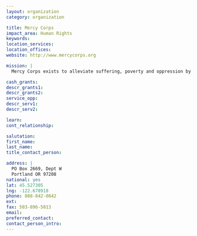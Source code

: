 ```yaml
---
layout: organization
category: organization

title: Mercy Corps
impact_area: Human Rights
keywords: 
location_services: 
location_offices: 
website: http://www.mercycorps.org

mission: |
  Mercy Corps exists to alleviate suffering, poverty and oppression by helping people build secure, productive and just communities.

cash_grants: 
descr_grants1: 
descr_grants2: 
service_opp: 
descr_serv1: 
descr_serv2: 

learn: 
cont_relationship: 

salutation: 
first_name: 
last_name: 
title_contact_person: 

address: |
  PO Box 2669, Dept W  
  Portland OR 97208
national: yes
lat: 45.527305
lng: -122.678918
phone: 888-842-0842
ext: 
fax: 503-896-5013
email: 
preferred_contact: 
contact_person_intro: 
---
```


